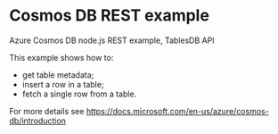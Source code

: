 # Cosmos DB REST example
Azure Cosmos DB node.js REST example, TablesDB API

This example shows how to:

- get table metadata;
- insert a row in a table;
- fetch a single row from a table.

For more details see
https://docs.microsoft.com/en-us/azure/cosmos-db/introduction
